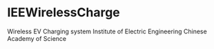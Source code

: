 # IEEWirelessCharge
Wireless EV Charging system Institute of Electric Engineering Chinese Academy of Science
